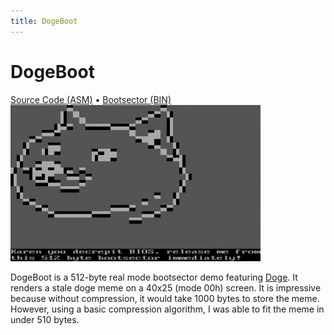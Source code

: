 ```yaml
---
title: DogeBoot
---
```

<h1 class="page-title">DogeBoot</h1>
<a href="https://mirror.dorper.me/dogeboot/dogeboot.asm" target="_blank">Source Code (ASM)</a> &bull; 
<a href="https://mirror.dorper.me/dogeboot/dogeboot.bin" target="_blank">Bootsector (BIN)</a>
<div>
	<a href="/media/img/dogeboot.png" target="_blank">
	   <img src="/media/img/dogeboot.png" alt="DogeBoot">
	</a>
</div>
<p>
	DogeBoot is a 512-byte real mode bootsector demo featuring <a href="https://en.wikipedia.org/wiki/Doge_(meme)">Doge</a>.
	It renders a stale doge meme on a 40x25 (mode 00h) screen. It is impressive because without compression, it would take 1000 bytes
	to store the meme. However, using a basic compression algorithm, I was able to fit the meme in under 510 bytes.
</p>